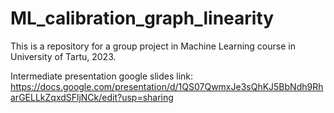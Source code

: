 # ML_calibration_graph_linearity
This is a repository for a group project in Machine Learning course in University of Tartu, 2023.

Intermediate presentation google slides link: https://docs.google.com/presentation/d/1QS07QwmxJe3sQhKJ5BbNdh9RharGELLkZqxdSFljNCk/edit?usp=sharing
